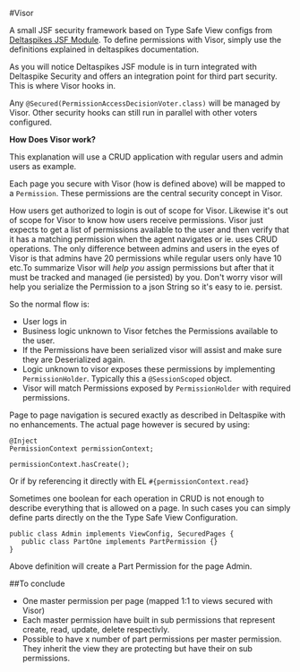 #Visor

A small JSF security framework based on Type Safe View configs from [Deltaspikes JSF Module][1]. To define permissions with Visor, simply use the definitions explained in deltaspikes documentation.

As you will notice Deltaspikes JSF module is in turn integrated with Deltaspike Security and offers an integration point for third part security. This is where Visor hooks in.

Any `@Secured(PermissionAccessDecisionVoter.class)` will be managed by Visor. Other security hooks can still run in parallel with other voters configured.

**How Does Visor work?**

This explanation will use a CRUD application with regular users and admin users as example.

Each page you secure with Visor (how is defined above) will be mapped to a `Permission`. These permissions are the central security concept in Visor.

How users get authorized to login is out of scope for Visor. Likewise it's out of scope for Visor to know how users receive permissions. Visor just expects to get a list of permissions available to the user and then verify that it has a matching permission when the agent navigates or ie. uses CRUD operations. The only difference between admins and users in the eyes of Visor is that admins have 20 permissions while regular users only have 10 etc.To summarize Visor will *help you* assign permissions but after that it must be tracked and managed (ie persisted) by you. Don't worry visor will help you serialize the Permission to a json String so it's easy to ie. persist. 

So the normal flow is:

 - User logs in
 - Business logic unknown to Visor fetches the Permissions available to the user.
 - If the Permissions have been serialized visor will assist and make sure they are Deserialized again. 
 - Logic unknown to visor exposes these permissions by implementing `PermissionHolder`. Typically this a `@SessionScoped` object.
 - Visor will match Permissions exposed by `PermissionHolder` with required permissions.

Page to page navigation is secured exactly as described in Deltaspike with no enhancements. The actual page however is secured by using:

    @Inject
    PermissionContext permissionContext; 

    permissionContext.hasCreate();

Or if by referencing it directly with EL `#{permissionContext.read}`

Sometimes one boolean for each operation in CRUD is not enough to describe everything that is allowed on a page. In such cases you can simply define parts directly on the the Type Safe View Configuration.

    public class Admin implements ViewConfig, SecuredPages { 
       public class PartOne implements PartPermission {}
    }

Above definition will create a Part Permission for the page Admin.


##To conclude

 - One master permission per page (mapped 1:1 to views secured with Visor)
 - Each master permission have built in sub permissions that represent create, read, update, delete respectivly.
 - Possible to have x number of part permissions per master permission. They inherit the view they are protecting but have their on sub permissions.  

  [1]: http://deltaspike.apache.org/jsf.html
